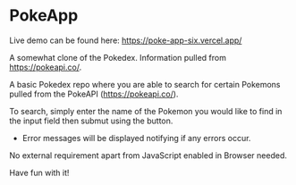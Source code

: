 # PokeApp
Live demo can be found here: https://poke-app-six.vercel.app/

A somewhat clone of the Pokedex. Information pulled from https://pokeapi.co/.

A basic Pokedex repo where you are able to search for certain Pokemons pulled from the PokeAPI (https://pokeapi.co/).

To search, simply enter the name of the Pokemon you would like to find in the input field then submut using the button.
 - Error messages will be displayed notifying if any errors occur. 
 
 No external requirement apart from JavaScript enabled in Browser needed.
 
 Have fun with it!
